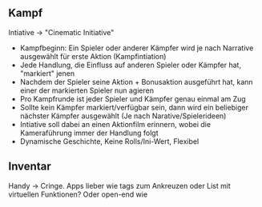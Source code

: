 
## Kampf

Intiative -> "Cinematic Initiative"
 - Kampfbeginn: Ein Spieler oder anderer Kämpfer wird je nach Narrative ausgewählt für erste Aktion (Kampfintiation)
 - Jede Handlung, die Einfluss auf anderen Spieler oder Kämpfer hat, "markiert" jenen
 - Nachdem der Spieler seine Aktion + Bonusaktion ausgeführt hat, kann einer der markierten Spieler nun agieren
 - Pro Kampfrunde ist jeder Spieler und Kämpfer genau einmal am Zug
 - Sollte kein Kämpfer markiert/verfügbar sein, dann wird ein beliebiger nächster Kämpfer ausgewählt (Je nach Narative/Spielerideen)
 - Intiative soll dabei an einen Aktionfilm erinnern, wobei die Kameraführung immer der Handlung folgt
 - Dynamische Geschichte, Keine Rolls/Ini-Wert, Flexibel


## Inventar
Handy -> Cringe. Apps lieber wie tags zum Ankreuzen oder List mit virtuellen Funktionen? Oder open-end wie 
